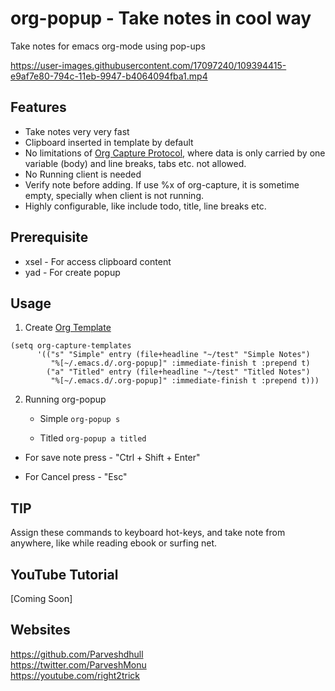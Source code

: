 # org-popup - Take notes in cool way

Take notes for emacs org-mode using pop-ups

https://user-images.githubusercontent.com/17097240/109394415-e9af7e80-794c-11eb-9947-b4064094fba1.mp4


## Features
- Take notes very very fast
- Clipboard inserted in template by default
- No limitations of [Org Capture Protocol](https://orgmode.org/manual/The-capture-protocol.html), where data is only carried by one variable (body) and line breaks, tabs etc. not allowed.
- No Running client is needed
- Verify note before adding. If use %x of org-capture, it is sometime empty, specially when client is not running. 
- Highly configurable, like include todo, title, line breaks etc.

## Prerequisite
- xsel - For access clipboard content
- yad - For create popup

## Usage
1. Create [Org Template](https://orgmode.org/manual/Capture-templates.html)

```
(setq org-capture-templates
      '(("s" "Simple" entry (file+headline "~/test" "Simple Notes")
         "%[~/.emacs.d/.org-popup]" :immediate-finish t :prepend t)
        ("a" "Titled" entry (file+headline "~/test" "Titled Notes")
         "%[~/.emacs.d/.org-popup]" :immediate-finish t :prepend t)))
```

2. Running org-popup
	- Simple
		  `org-popup s`
	
	- Titled
		  `org-popup a titled`
	

- For save note press - "Ctrl + Shift + Enter"

- For Cancel press - "Esc"

## TIP
Assign these commands to keyboard hot-keys, and take note from anywhere, like while reading ebook or surfing net.

## YouTube Tutorial
[Coming Soon]


## Websites
https://github.com/Parveshdhull
<br />https://twitter.com/ParveshMonu
<br />https://youtube.com/right2trick
